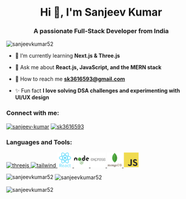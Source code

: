 <h1 align="center">Hi 👋, I'm Sanjeev Kumar</h1>
<h3 align="center">A passionate Full-Stack Developer from India</h3>


<p align="left"> <img src="https://komarev.com/ghpvc/?username=sanjeevkumar52&label=Profile%20views&color=0e75b6&style=flat" alt="sanjeevkumar52" /> </p>

- 🌱 I’m currently learning **Next.js & Three.js**

- 💬 Ask me about **React.js, JavaScript, and the MERN stack**

- 💌 How to reach me **sk3616593@gmail.com**

- ✨ Fun fact **I love solving DSA challenges and experimenting with UI/UX design**

<h3 align="left">Connect with me:</h3>
<p align="left">
<a href="https://linkedin.com/in/sanjeev-kumar" target="blank"><img align="center" src="https://raw.githubusercontent.com/rahuldkjain/github-profile-readme-generator/master/src/images/icons/Social/linked-in-alt.svg" alt="sanjeev-kumar" height="30" width="40" /></a>
<a href="https://www.leetcode.com/sk3616593" target="blank"><img align="center" src="https://raw.githubusercontent.com/rahuldkjain/github-profile-readme-generator/master/src/images/icons/Social/leet-code.svg" alt="sk3616593" height="30" width="40" /></a>
</p>

<h3 align="left">Languages and Tools:</h3>
<p align="left"> <a href="https://threejs.org/" target="_blank" rel="noreferrer"> <img src="https://raw.githubusercontent.com/mrdoob/three.js/dev/files/icon.svg" alt="threejs" width="40" height="40"/> </a> <a href="https://tailwindcss.com/" target="_blank" rel="noreferrer"> <img src="https://www.vectorlogo.zone/logos/tailwindcss/tailwindcss-icon.svg" alt="tailwind" width="40" height="40"/> </a> <a href="https://reactjs.org/" target="_blank" rel="noreferrer"> <img src="https://raw.githubusercontent.com/devicons/devicon/master/icons/react/react-original-wordmark.svg" alt="react" width="40" height="40"/> </a> <a href="https://nodejs.org" target="_blank" rel="noreferrer"> <img src="https://raw.githubusercontent.com/devicons/devicon/master/icons/nodejs/nodejs-original-wordmark.svg" alt="nodejs" width="40" height="40"/> </a> <a href="https://expressjs.com" target="_blank" rel="noreferrer"> <img src="https://raw.githubusercontent.com/devicons/devicon/master/icons/express/express-original-wordmark.svg" alt="express" width="40" height="40"/> </a> <a href="https://www.mongodb.com/" target="_blank" rel="noreferrer"> <img src="https://raw.githubusercontent.com/devicons/devicon/master/icons/mongodb/mongodb-original-wordmark.svg" alt="mongodb" width="40" height="40"/> </a> <a href="https://developer.mozilla.org/en-US/docs/Web/JavaScript" target="_blank" rel="noreferrer"> <img src="https://raw.githubusercontent.com/devicons/devicon/master/icons/javascript/javascript-original.svg" alt="javascript" width="40" height="40"/> </a> </p>

<p><img align="left" src="https://github-readme-stats.vercel.app/api/top-langs?username=sanjeevkumar52&show_icons=true&locale=en&layout=compact" alt="sanjeevkumar52" /></p>

<p>&nbsp;<img align="center" src="https://github-readme-stats.vercel.app/api?username=sanjeevkumar52&show_icons=true&locale=en" alt="sanjeevkumar52" /></p>

<p><img align="center" src="https://github-readme-streak-stats.herokuapp.com/?user=sanjeevkumar52&" alt="sanjeevkumar52" /></p>

